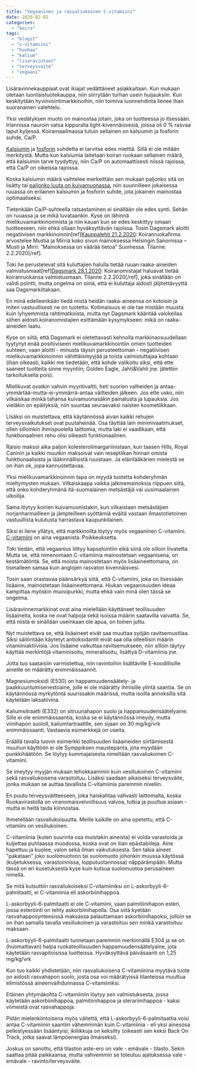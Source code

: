 ```yaml
---
title: "Vegaaninen ja rasvaliukoinen C-vitamiini"
date: 2020-02-02
categories: 
  - "koira"
tags: 
  - "blogit"
  - "c-vitamiini"
  - "huuhaa"
  - "kalium"
  - "lisaravinteet"
  - "terveysvaite"
  - "vegaani"
---
```


Lisäravinnekauppiaat ovat ikiajat vedättäneet asiakkaitaan. Kun mukaan otetaan luontaistuotekauppa, niin siirrytään turhan usein huijauksiin. Kun keskitytään hyvinvointimarkkinoihin, niin toimiva luonnehdinta lienee ihan suoranainen valehtelu.

<!--more-->

Yksi vedätyksen muoto on mainostaa jotain, joka on tuotteessa jo itsessään. Irlannissa nauroin vatsa kippuralla light-kivennäisvesiä, joissa oli 0 % rasvaa laput kyljessä. Koiramaailmassa tutuin sellainen on kalsiumin ja fosforin suhde, Ca/P.

[Kalsiumin](https://www.katiska.eu/tieto/kalsium/kalsium/) ja [fosforin](https://www.katiska.eu/tieto/koira-tarve-mineraali/fosfori/) suhdetta ei tarvitse edes miettiä. Sillä ei ole mitään merkitystä. Mutta kun kalsiumia laitetaan koiran ruokaan sellainen määrä, että kalsiumin tarve tyydyttyy, niin Ca/P on automaattisesti niissä rajoissa, että Ca/P on oikeissa rajoissa.

Koska kalsiumin määrä vaihtelee merkeittäin sen mukaan paljonko sitä on lisätty tai [paljonko luuta on kuivamuonassa](https://www.katiska.eu/tieto/koira-tieto-ruokinta/koira-kuivamuona-taysruoka/kuivamuonan-lihaisat-luut/), niin suunnilleen jokaisessa ruuassa on erilainen kalsiumin ja fosforin suhde, jota jokainen mainostaa optimaaliseksi.

Tietenkään Ca/P-suhteella ratsastaminen ei sinällään ole edes synti. Sehän on ruuassa ja se mikä luvataankin. Kyse on lähinnä mielikuvamarkkinoinnista ja niin kauan kun se edes keskittyy omaan tuotteeseen, niin ehkä ollaan hyväksyttävän rajoissa. Tosin Dagsmark aloitti negatiivisen markkinoinnin\[ref\][Kauppalehti 21.2.2020](https://www.kauppalehti.fi/uutiset/koiranruokafirma-arvostelee-mustia-ja-mirria-koko-sivun-mainoksessa-helsingin-sanomissa-musti-ja-mirri-mainoksessa-on-vaaraa-tietoa/): Koiranruokafirma arvostelee Mustia ja Mirriä koko sivun mainoksessa Helsingin Sanomissa – Musti ja Mirri: ”Mainoksessa on väärää tietoa” Suomessa. Tilanne: 2.2.2020\[/ref\].

Toki he perustelevat sitä kuluttajien halulla tietää ruuan raaka-aineiden valmistusmaat\[ref\][Dagsmark 28.1.2020](https://dagsmarkpetfood.fi/koiranomistajat-haluavat-tietaa-koiranruokansa-valmistusmaan): Koiranomistajat haluavat tietää koiranruokansa valmistusmaan. Tilanne 2.2.2020\[/ref\], joka sinällään on validi pointti, mutta ongelma on siinä, että ei kuluttaja aidosti jäljitettävyyttä saa Dagsmarkiltakaan.

En minä edelleenkään tiedä mistä heidän raaka-aineensa on kotoisin ja miten vastuullisesti ne on tuotettu. Kotimaisuus ei ole tae mistään muusta kuin lyhyemmista rahtimatkoista, mutta nyt Dagsmark kääntää valokeilaa siihen aidosti koiranomistajien esittämään kysymykseen: mikä on raaka-aineiden laatu.

Kyse on siitä, että Dagsmark ei oletettavasti kehnolla markkinaosuudellaan tyytynyt enää positiiviseen mielikuvamarkkinointiin omien tuotteiden suhteen, vaan aloitti - minusta täysin perusteettoman - negatiivisen mielikuvamarkkinoinnin vähittäismyyjää ja toista valmistuttajaa kohtaan (ihan oikeasti, kaikki me tiedetään, että kohde valikoitu siksi, että ette saaneet tuotteita sinne myyntiin; Golden Eagle, Jahti&Vahti jne. jätettiin tarkoituksella pois).

Mielikuvat ovatkin vahvin myyntivaltti, heti suorien valheiden ja antaa-ymmärtää-mutta-ei-ymmärrä-antaa väitteiden jälkeen. Jos ette usko, niin vilkaiskaa minkä tahansa kuivamuonasäkin painatusta ja lupauksia. Jos vieläkin on epäilyksiä, niin suuntaa seuraavaksi naisten kosmetiikkaan.

LIsäksi on muistettava, että käytännössä aivan kaikki rehujen terveysvaikutukset ovat puutaheinää. Osa täyttää lain minimivaatimukset, ollen silloinkin ihmispuolella laittomia, mutta laki ei vaadikaan, että funktionaalinen rehu olisi oikeasti funktionaalinen.

Raisio maksoi aika paljon kolesterolimargariinistaan, kun taasen Hills, Royal Caninin ja kaikki muutkin maksoivat vain reseptiikan hinnan omista funktionaalisista ja lääkinnällisistä ruuistaan. Ja eläinlääkärien mielestä se on ihan ok, jopa kannustettavaa.

Yksi mielikuvamarkkinoinnin tapa on myydä tuotetta kohderyhmän mieltymysten mukaan. Vilkaiskaapa vaikka jalkinemainoksia riippuen siitä, että onko kohderyhmänä itä-suomalainen metsästäjä vai uusimaalainen ulkoilija.

Sama löytyy koirien kuivamuonistakin, kun vilkaistaan metsästäjien norjanharmailleen ja jämpteilleen syöttämiä eväitä vastaan ilmastotietoinen vastuullista kulutusta harrastava kaupunkilainen.

Siksi ei liene yllätys, että markkinoilta löytyy myös vegaaninen C-vitamiini. [C-vitamiini](https://www.katiska.eu/tieto/infokortti/koira-info-vitamiini/c-vitamiini-koiralle/) on aina vegaanista. Poikkeuksetta.

Toki tiedän, että vegaanius liittyy kapselointiin eikä siinä ole silloin liivatetta. Mutta se, että nimenomaan C-vitamiinia mainostetaan vegaanisena, on kestämätöntä. Se, että moista mainostetaan myös lisäaineettomana, on tismalleen samaa kuin anglojen rasvaton kivennäisvesi.

Tosin saan orastavaa päänsärkyä siitä, että C-vitamiini, joka on itsessään lisäaine, mainostetaan lisäaineettomana. Hiukan vegaanisuuden ideaa kampittaa myöskin muovipurkki, mutta ehkä vain minä olen tässä se ongelma.

Lisäravinnemarkkinat ovat aina mielellään käyttäneet teollisuuden lisäaineita, koska ne ovat halpoja sekä isoissa määrin saatavilla vaivatta. Se, että niistä ei sinällään useinkaan ole apua, on toinen juttu.

Nyt muistettava se, että lisäaineet eivät saa muuttaa syöjän ravitsemustilaa. Siksi säilöntään käytetyt antioksidantit eivät saa olla olleellisin määrin vitamiiniaktiivisia. Jos lisäaine vaikuttaa ravitsemukseen, niin silloin täytyy käyttää merkintöjä vitaminisoitu, mineralisoitu, lisättyä D-vitamiinia jne.

Jotta tuo saataisiin varmistettua, niin ravintoihin lisättäville E-koodillisille aineille on määrätty enimmäissaannit.

Magnesiumoksidi (E530) on happamuudensäätely- ja paakkuuntumisenestoaine, jolle ei ole määrätty ihmisille ylintä saantia. Se on käytännössä myrkytöntä suurissakin määrissä, mutta isoilla annoksilla sitä käytetään laksatiivina.

Kaliumsitraatti (E332) on sitruunahapon suolo ja happamuudensäätelyaine. Sille ei ole enimmäissaantia, koska se ei käytännössä imeydy, mutta viinihapon suololl, kaliumtartraatille, sen sijaan on 30 mg/kg/vrk enimmäissaanti. Vastaavia esimerkkejä on useita.

Eräällä tavalla luovin esimerkki teollisuuden lisäaineiden siirtämisestä muuhun käyttöön ei ole Symppiksen maustepanta, jota myydään punkkihäätöön. Se löytyy kummajaisesta nimeltään rasvaliukoinen C-vitamiini.

Se imeytyy myyjän mukaan tehokkaammin kuin vesiliukoinen C-vitamiini sekä rasvaliukoisena varastoituu. Lisäksi saadaan aikaiseksi terveysväite, jonka mukaan se auttaa tavallista C-vitamiinia paremmin niveliin.

En puutu terveysväitteeseen, joka haiskahtaa vahvasti laittomalta, koska Ruokavirastolla on viranomaisvelvollisuus valvoa, tutkia ja puuttua asiaan - mutta ei heitä taida kiinnostaa.

Ihmetellään rasvaliukoisuutta. Meille kaikille on aina opetettu, että C-vitamiini on vesiliukoinen.

C-vitamiinia (kuten suurinta osa muistakin aineista) ei voida varastoida ja kuljettaa puhtaassa muodossa, koska ovat on liian epästabiileja. Aine hapettuu ja kuolee, valon sekä ilman vaikutuksesta. Sen takia aineet "pakataan" joko suolomuotoon tai suolomuoto johonkin muussa käytössä (kuljetuksessa, varastoinnissa, lopputuotannossa) näppärämpään. Mutta tässä on eri kusetuksesta kyse kuin kutsua suolomuotoa perusaineen nimellä.

Se mitä kutsuttiin rasvaliukoiseksi C-vitamiiniksi on L-askorbyyli-6-palmitaatti, ei C-vitamiinia eli askorbiinihappoa.

L-askorbyyli-6-palmitaatti ei ole C-vitamiini, vaan palmitiinihapon esteri, jossa esteröinti on tehty askorbiinihapolla. Osa siitä kyetään rasvahapposynteesissä maksassa palauttamaan askorbiinihapoksi, jolloin se on ihan samalla tavalla vesiliukoinen ja varastoituu sen minkä varastoituu maksaan.

L-askorbyyli-6-palmitaatti tunnetaan paremmin merkinnällä E304 ja se on (huomattavan) halpa ruokateollisuuden happamuudensäätelyaine, jota käytetään rasvapitoisissa tuotteissa. Hyväksyttävä päiväsaanti on 1,25 mg/kg/vrk

Kun tuo kaikki yhdistetään, niin rasvaliukoisena C-vitamiinina myytävä tuote on aidosti rasvahapon suolo, josta osa voi määrätyissä tilanteissa muuttua elimistössä aineenvaihdunnassa C-vitamiiniksi.

Etäinen yhtymäkohta C-vitamiiniin löytyy sen valmistuksesta, jossa käytetään askorbiinihappoa, palmitiinihappoa ja sterariinihappoa - kaksi viimeistä ovat rasvahappoja.

Pidän mielenkiintoisena myös väitettä, että L-askorbyyli-6-palmitaattia voisi antaa C-vitamiinin saantiin vähemmmän kuin C-vitamiinia - eli yksi ainesosa pelkistyessään lisääntyisi; ikiliikkuja on keksitty (oikeastí sen keksi Back On Track, jotka saavat lämpöenergiaa ilmaiseksi).

Joskus on sanottu, että tilaston aste-ero on vale - emävale - tilasto. Sekin saattaa pitää paikkaansa, mutta vahvemmin se toteutuu ajatuksessa vale - emävale - ravinto/terveysväite.
